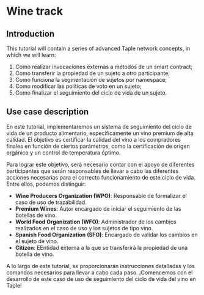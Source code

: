 # Wine track

## Introduction

This tutorial will contain a series of advanced Taple network concepts, in which we will learn:

1. Como realizar invocaciones externas a métodos de un smart contract;
2. Como transferir la propiedad de un sujeto a otro participante;
3. Como funciona la segmentación de sujetos por namespace;
4. Como modificar las políticas de voto en un sujeto;
5. Como finalizar el seguimiento del ciclo de vida de un sujeto.

## Use case description

En este tutorial, implementaremos un sistema de seguimiento del ciclo de vida de un producto alimentario, específicamente un vino premium de alta calidad. El objetivo es certificar la calidad del vino a los compradores finales en función de ciertos parámetros, como la certificación de origen orgánico y un control de temperatura óptimo.

Para lograr este objetivo, será necesario contar con el apoyo de diferentes participantes que serán responsables de llevar a cabo las diferentes acciones necesarias para el correcto funcionamiento de este ciclo de vida. Entre ellos, podemos distinguir:

* **Wine Producers Organization (WPO)**: Responsable de formalizar el caso de uso de trazabilidad.
* **Premium Wines**: Autor encargado de iniciar el seguimiento de las botellas de vino.
* **World Food Organization (WFO)**: Administrador de los cambios realizados en el caso de uso y los sujetos de tipo vino.
* **Spanish Food Organization (SFO)**: Encargado de validar los cambios en el sujeto de vino.
* **Citizen**: EEntidad externa a la que se transferirá la propiedad de una botella de vino.

A lo largo de este tutorial, se proporcionarán instrucciones detalladas y los comandos necesarios para llevar a cabo cada paso. ¡Comencemos con el desarrollo de este caso de uso de seguimiento del ciclo de vida del vino en Taple!